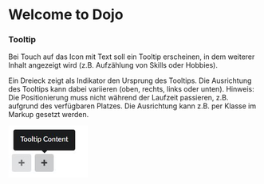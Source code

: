 # Welcome to Dojo

### Tooltip
Bei Touch auf das Icon mit Text soll ein Tooltip erscheinen, in dem weiterer Inhalt angezeigt wird (z.B. Aufzählung von Skills oder Hobbies).

Ein Dreieck zeigt als Indikator den Ursprung des Tooltips. Die Ausrichtung des Tooltips kann dabei variieren (oben, rechts, links oder unten).
Hinweis: Die Positionierung muss nicht während der Laufzeit passieren, z.B. aufgrund des verfügbaren Platzes. Die Ausrichtung kann z.B. per Klasse im Markup gesetzt werden.

![Example](./source/images/tooltip.png)
